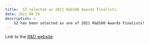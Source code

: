 ```yaml
---
title:  SZ selected as 2021 R&D100 Awards Finalists.
date: 2021-08-26
description: >
    SZ has been selected as one of 2021 R&D100 Awards Finalists!
---
```



Link to the <a href="https://www.rdworldonline.com/finalists-for-2021-rd-100-awards-are-unveiled/">R&D website</a>

